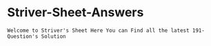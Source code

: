 # Striver-Sheet-Answers

    Welcome to Striver's Sheet Here You can Find all the latest 191-Question's Solution
